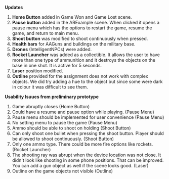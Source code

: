 **Updates**

1.  **Home Button** added in Game Won and Game Lost scene. 
2.  **Pause button** added in the ARExample scene. When clicked it opens a pause menu which has the options to restart the game, resume the game, and return to main menu. 
3.  **Shoot button** was modified to shoot continuously when pressed. 
4.  **Health bars** for AAGuns and buildings on the military base.
5.  **Drones** (IntelligentNPCs) were added.  
6.  **Rocket Launcher** was added as a collectible. It allows the user to have more than one type of ammunition and it destroys the objects on the base in one shot. It is active for 5 seconds.
7.  **Laser** position modified.
8.  **Outline** provided for the assignment does not work with complex objects. We did try adding a hue to the object but since some were dark in colour it was difficult to see them.

**Usability Isuues from preliminary prototype**

1. Game abruptly closes (Home Button)
2. Could have a resume and pause option while playing. (Pause Menu)
3. Pause menu should be implemented for user convenience (Pause Menu)
4. No setting menu to pause the game (Pause Menu)
5. Ammo should be able to shoot on holding  (Shoot Button)
6. Can only shoot one bullet when pressing the shoot button. Player should be allowed to shoot continuously. (Shoot Button)
7. Only one ammo type. There could be more fire options like rockets.(Rocket Launcher)
8. The shooting ray was abrupt when the device location was not close. It didn't look like shooting in some phone positions. That can be improved. You can add a gun object as well if the scene looks good. (Laser)
9. Outline on the game objects not visible (Outline)
